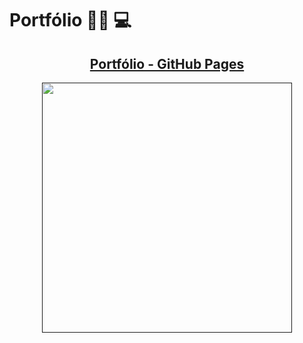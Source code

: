 # Portfólio :woman_technologist: :computer:

<h2  align="center"><a  href=""  target="_blank">Portfólio - GitHub Pages</ha></h2>

<div align="center"><a  href=""  target="_blank"><img src="https://user-images.githubusercontent.com/88912921/139968537-a3d9cc51-e4e2-49cc-8b70-edb9d418d72f.png"  width = 400px heigth = 400px></a></div>
